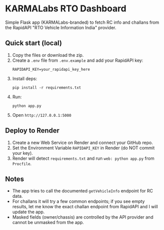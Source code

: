 # KARMALabs RTO Dashboard

Simple Flask app (KARMALabs-branded) to fetch RC info and challans from the RapidAPI "RTO Vehicle Information India" provider.

## Quick start (local)
1. Copy the files or download the zip.
2. Create a `.env` file from `.env.example` and add your RapidAPI key:
   ```
   RAPIDAPI_KEY=your_rapidapi_key_here
   ```
3. Install deps:
   ```
   pip install -r requirements.txt
   ```
4. Run:
   ```
   python app.py
   ```
5. Open `http://127.0.0.1:5000`

## Deploy to Render
1. Create a new Web Service on Render and connect your GitHub repo.
2. Set the Environment Variable `RAPIDAPI_KEY` in Render (do NOT commit your key).
3. Render will detect `requirements.txt` and run `web: python app.py` from `Procfile`.

## Notes
- The app tries to call the documented `getVehicleInfo` endpoint for RC data.
- For challans it will try a few common endpoints; if you see empty results, let me know the exact challan endpoint from RapidAPI and I will update the app.
- Masked fields (owner/chassis) are controlled by the API provider and cannot be unmasked from the app.
